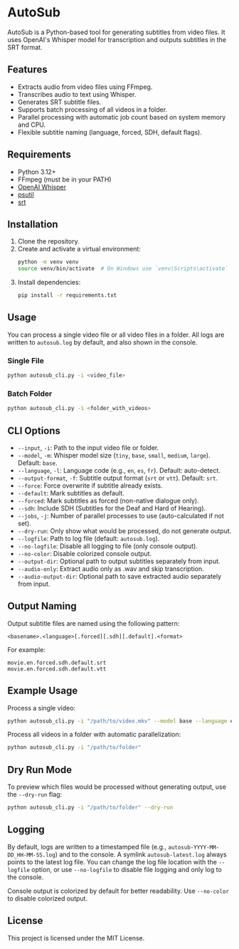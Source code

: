 # AutoSub

AutoSub is a Python-based tool for generating subtitles from video files. It uses OpenAI's Whisper model for transcription and outputs subtitles in the SRT format.

## Features
- Extracts audio from video files using FFmpeg.
- Transcribes audio to text using Whisper.
- Generates SRT subtitle files.
- Supports batch processing of all videos in a folder.
- Parallel processing with automatic job count based on system memory and CPU.
- Flexible subtitle naming (language, forced, SDH, default flags).

## Requirements
- Python 3.12+
- FFmpeg (must be in your PATH)
- [OpenAI Whisper](https://github.com/openai/whisper)
- [psutil](https://pypi.org/project/psutil/)
- [srt](https://pypi.org/project/srt/)

## Installation
1. Clone the repository.
2. Create and activate a virtual environment:
   ```bash
   python -m venv venv
   source venv/bin/activate  # On Windows use `venv\Scripts\activate`
   ```
3. Install dependencies:
   ```bash
   pip install -r requirements.txt
   ```

## Usage

You can process a single video file or all video files in a folder. All logs are written to `autosub.log` by default, and also shown in the console.

### Single File
```bash
python autosub_cli.py -i <video_file>
```

### Batch Folder
```bash
python autosub_cli.py -i <folder_with_videos>
```

## CLI Options

- `--input`, `-i`: Path to the input video file or folder.
- `--model`, `-m`: Whisper model size (`tiny`, `base`, `small`, `medium`, `large`). Default: `base`.
- `--language`, `-l`: Language code (e.g., `en`, `es`, `fr`). Default: auto-detect.
- `--output-format`, `-f`: Subtitle output format (`srt` or `vtt`). Default: `srt`.
- `--force`: Force overwrite if subtitle already exists.
- `--default`: Mark subtitles as default.
- `--forced`: Mark subtitles as forced (non-native dialogue only).
- `--sdh`: Include SDH (Subtitles for the Deaf and Hard of Hearing).
- `--jobs`, `-j`: Number of parallel processes to use (auto-calculated if not set).
- `--dry-run`: Only show what would be processed, do not generate output.
- `--logfile`: Path to log file (default: `autosub.log`).
- `--no-logfile`: Disable all logging to file (only console output).
- `--no-color`: Disable colorized console output.
- `--output-dir`: Optional path to output subtitles separately from input.
- `--audio-only`: Extract audio only as .wav and skip transcription.
- `--audio-output-dir`: Optional path to save extracted audio separately from input.

## Output Naming

Output subtitle files are named using the following pattern:
```
<basename>.<language>[.forced][.sdh][.default].<format>
```
For example:
```
movie.en.forced.sdh.default.srt
movie.en.forced.sdh.default.vtt
```

## Example Usage

Process a single video:
```bash
python autosub_cli.py -i "/path/to/video.mkv" --model base --language en --forced --sdh
```

Process all videos in a folder with automatic parallelization:
```bash
python autosub_cli.py -i "/path/to/folder"
```

## Dry Run Mode

To preview which files would be processed without generating output, use the `--dry-run` flag:
```bash
python autosub_cli.py -i "/path/to/folder" --dry-run
```

## Logging

By default, logs are written to a timestamped file (e.g., `autosub-YYYY-MM-DD_HH-MM-SS.log`) and to the console. A symlink `autosub-latest.log` always points to the latest log file. You can change the log file location with the `--logfile` option, or use `--no-logfile` to disable file logging and only log to the console.

Console output is colorized by default for better readability. Use `--no-color` to disable colorized output.

## License

This project is licensed under the MIT License.
